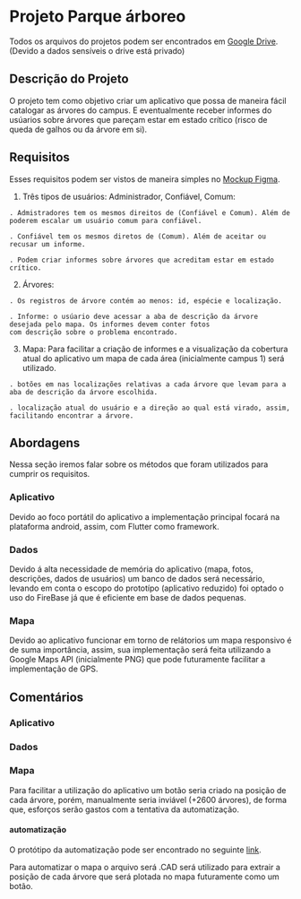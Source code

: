 # Projeto Parque árboreo

Todos os arquivos do projetos podem ser encontrados em <a href="https://drive.google.com/drive/folders/134vnkkF_5TraWdF6ZyBkL2aTBzUvJ0B6">Google Drive</a>. (Devido a dados sensíveis o drive está privado)<br>


## Descrição do Projeto
O projeto tem como objetivo criar um aplicativo que possa de maneira fácil catalogar as árvores do campus. E eventualmente
receber informes do usúarios sobre árvores que pareçam estar em estado crítico (risco de queda de galhos ou da árvore em si).

## Requisitos
  Esses requisitos podem ser vistos de maneira simples no <a href="https://www.figma.com/file/atdB7MxcoXUE3kd6tyEfGQ/Untitled?type=design&node-id=0-1&t=ulWkTOnLy74vJeKD-0">Mockup Figma</a>.
  
  1. Três tipos de usuários: Administrador, Confiável, Comum:<br>

    . Admistradores tem os mesmos direitos de (Confiável e Comum). Além de poderem escalar um usuário comum para confiável.

    . Confiável tem os mesmos diretos de (Comum). Além de aceitar ou recusar um informe.
   
    . Podem criar informes sobre árvores que acreditam estar em estado crítico.
  
  2. Árvores:
  
    . Os registros de árvore contém ao menos: id, espécie e localização.
    
    . Informe: o usúario deve acessar a aba de descrição da árvore desejada pelo mapa. Os informes devem conter fotos
    com descrição sobre o problema encontrado.
  
  3. Mapa:
    Para facilitar a criação de informes e a visualização da cobertura atual do aplicativo um mapa de cada área (inicialmente campus 1) será utilizado.
    
    . botões em nas localizações relativas a cada árvore que levam para a aba de descrição da árvore escolhida.
    
    . localização atual do usuário e a direção ao qual está virado, assim, facilitando encontrar a árvore.
    
## Abordagens
  Nessa seção iremos falar sobre os métodos que foram utilizados para cumprir os requisitos.
  
  ### Aplicativo
   Devido ao foco portátil do aplicativo a implementação principal focará na plataforma android, assim, com Flutter como framework.
  ### Dados
   Devido á alta necessidade de memória do aplicativo (mapa, fotos, descrições, dados de usuários) um banco de dados será necessário, levando em conta o escopo do prototípo (aplicativo reduzido) foi optado o uso do FireBase já que é eficiente em base de dados pequenas.  
  ### Mapa
   Devido ao aplicativo funcionar em torno de relátorios um mapa responsivo é de suma importância, assim, sua implementação será feita utilizando a Google Maps API (inicialmente PNG) que pode futuramente facilitar a implementação de GPS.
   
 ## Comentários
 
 ### Aplicativo
 
 ### Dados
 
 ### Mapa
  Para facilitar a utilização do aplicativo um botão seria criado na posição de cada árvore, porém, manualmente seria inviável (+2600 árvores), de forma que, esforços serão gastos com a tentativa da automatização.
  
  #### automatização
  O protótipo da automatização pode ser encontrado no seguinte <a href="https://colab.research.google.com/drive/1ba_5tJW49E_7XTO_V34KiW4XL28xo76r">link</a>.
  
  Para automatizar o mapa o arquivo será .CAD será utilizado para extrair a posição de cada árvore que será plotada no mapa futuramente como um botão.
  
   
 
   
